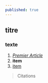```yaml
---
published: true
---
```







## titre

### texte

1. _[Premier Article](//2015/12/28/premier-article/)_
2. **item**
3. [item](http://google.fr)


> Citations
